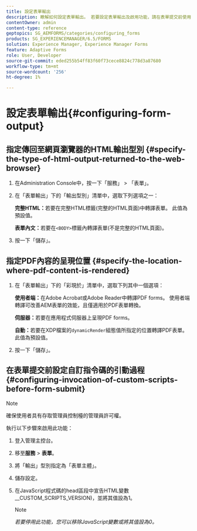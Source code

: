 ```yaml
---
title: 設定表單輸出
description: 瞭解如何設定表單輸出。 若要設定表單輸出及啟用功能，請在表單提交前使用自訂指令碼。
contentOwner: admin
content-type: reference
geptopics: SG_AEMFORMS/categories/configuring_forms
products: SG_EXPERIENCEMANAGER/6.5/FORMS
solution: Experience Manager, Experience Manager Forms
feature: Adaptive Forms
role: User, Developer
source-git-commit: eded255b54ff83f60f73cece8824c778d3a87680
workflow-type: tm+mt
source-wordcount: '256'
ht-degree: 1%

---
```


# 設定表單輸出{#configuring-form-output}

## 指定傳回至網頁瀏覽器的HTML輸出型別 {#specify-the-type-of-html-output-returned-to-the-web-browser}

1. 在Administration Console中，按一下「服務」 > 「表單」。
1. 在「表單輸出」下的「輸出型別」清單中，選取下列選項之一：

   **完整HTML：**&#x200B;若要在完整HTML標籤(完整的HTML頁面)中轉譯表單。 此值為預設值。

   **表單內文：**&#x200B;若要在`<BODY>`標籤內轉譯表單(不是完整的HTML頁面)。

1. 按一下「儲存」。

## 指定PDF內容的呈現位置 {#specify-the-location-where-pdf-content-is-rendered}

1. 在「表單輸出」下的「彩現於」清單中，選取下列其中一個選項：

   **使用者端：**&#x200B;在Adobe Acrobat或Adobe Reader中轉譯PDF forms。 使用者端轉譯可改善AEM表單的效能，且僅適用於PDF表單轉換。

   **伺服器：**&#x200B;若要在應用程式伺服器上呈現PDF forms。

   **自動：**&#x200B;若要在XDP檔案的`dynamicRender`組態值所指定的位置轉譯PDF表單。 此值為預設值。

1. 按一下「儲存」。

## 在表單提交前設定自訂指令碼的引動過程 {#configuring-invocation-of-custom-scripts-before-form-submit}

>[!NOTE]
> 
> 確保使用者具有存取管理員控制檯的管理員許可權。

執行以下步驟來啟用此功能：

1. 登入管理主控台。
1. 移至&#x200B;**服務** > **表單**。
1. 將「輸出」型別指定為「表單主體」。
1. 儲存設定。
1. 在JavaScript程式碼的head區段中宣告HTML變數__CUSTOM_SCRIPTS_VERSION)，並將其值設為1。

   >[!NOTE]
   >
   >*若要停用此功能，您可以移除JavaScript變數或將其值設為0。*
